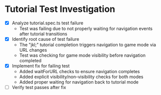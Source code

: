 # Tutorial Test Investigation

- [x] Analyze tutorial.spec.ts test failure
  - Test was failing due to not properly waiting for navigation events after tutorial transitions
- [x] Identify root cause of test failure
  - The "jkl;" tutorial completion triggers navigation to game mode via URL changes
  - Test was checking for game mode visibility before navigation completed
- [x] Implement fix for failing test
  - Added waitForURL checks to ensure navigation completes
  - Added explicit visibility/non-visibility checks for both modes
  - Added proper waiting for navigation back to tutorial mode
- [ ] Verify test passes after fix
